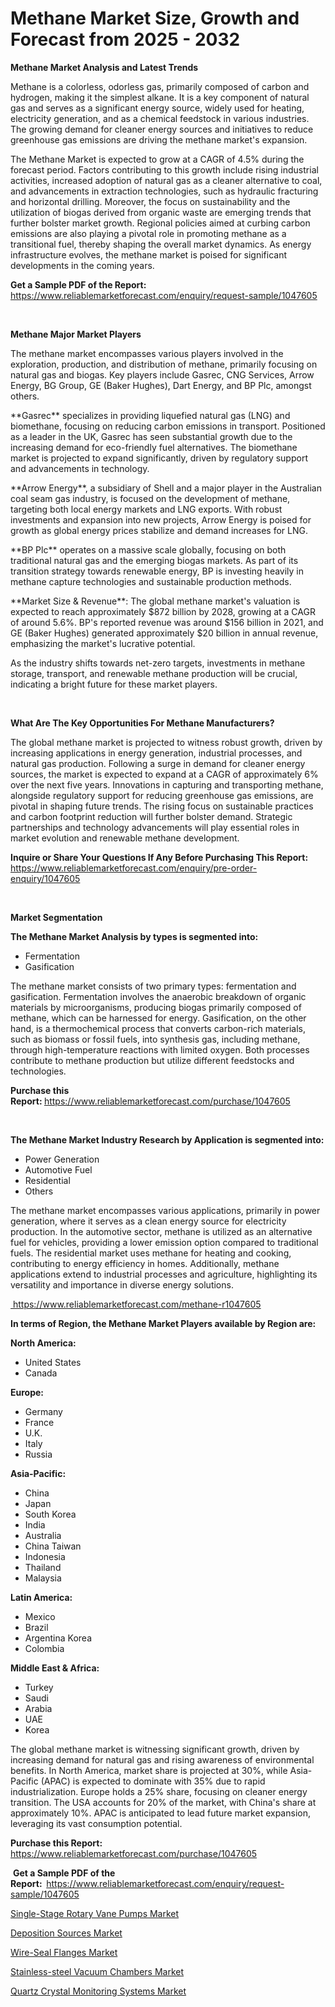 <p><h1>Methane Market Size, Growth and Forecast from 2025 - 2032</h1></p><p><strong>Methane Market Analysis and Latest Trends</strong></p>
<p><p>Methane is a colorless, odorless gas, primarily composed of carbon and hydrogen, making it the simplest alkane. It is a key component of natural gas and serves as a significant energy source, widely used for heating, electricity generation, and as a chemical feedstock in various industries. The growing demand for cleaner energy sources and initiatives to reduce greenhouse gas emissions are driving the methane market's expansion.</p><p>The Methane Market is expected to grow at a CAGR of 4.5% during the forecast period. Factors contributing to this growth include rising industrial activities, increased adoption of natural gas as a cleaner alternative to coal, and advancements in extraction technologies, such as hydraulic fracturing and horizontal drilling. Moreover, the focus on sustainability and the utilization of biogas derived from organic waste are emerging trends that further bolster market growth. Regional policies aimed at curbing carbon emissions are also playing a pivotal role in promoting methane as a transitional fuel, thereby shaping the overall market dynamics. As energy infrastructure evolves, the methane market is poised for significant developments in the coming years.</p></p>
<p><strong>Get a Sample PDF of the Report:&nbsp;</strong> <a href="https://www.reliablemarketforecast.com/enquiry/request-sample/1047605?utm_campaign=2749&utm_medium=2&utm_source=Github&utm_content=ia&utm_term=31032025&utm_id=methane">https://www.reliablemarketforecast.com/enquiry/request-sample/1047605</a></p>
<p>&nbsp;</p>
<p><strong>Methane Major Market Players</strong></p>
<p><p>The methane market encompasses various players involved in the exploration, production, and distribution of methane, primarily focusing on natural gas and biogas. Key players include Gasrec, CNG Services, Arrow Energy, BG Group, GE (Baker Hughes), Dart Energy, and BP Plc, amongst others.</p><p>**Gasrec** specializes in providing liquefied natural gas (LNG) and biomethane, focusing on reducing carbon emissions in transport. Positioned as a leader in the UK, Gasrec has seen substantial growth due to the increasing demand for eco-friendly fuel alternatives. The biomethane market is projected to expand significantly, driven by regulatory support and advancements in technology.</p><p>**Arrow Energy**, a subsidiary of Shell and a major player in the Australian coal seam gas industry, is focused on the development of methane, targeting both local energy markets and LNG exports. With robust investments and expansion into new projects, Arrow Energy is poised for growth as global energy prices stabilize and demand increases for LNG.</p><p>**BP Plc** operates on a massive scale globally, focusing on both traditional natural gas and the emerging biogas markets. As part of its transition strategy towards renewable energy, BP is investing heavily in methane capture technologies and sustainable production methods.</p><p>**Market Size & Revenue**: The global methane market's valuation is expected to reach approximately $872 billion by 2028, growing at a CAGR of around 5.6%. BP's reported revenue was around $156 billion in 2021, and GE (Baker Hughes) generated approximately $20 billion in annual revenue, emphasizing the market's lucrative potential.</p><p>As the industry shifts towards net-zero targets, investments in methane storage, transport, and renewable methane production will be crucial, indicating a bright future for these market players.</p></p>
<p>&nbsp;</p>
<p><strong>What Are The Key Opportunities For Methane Manufacturers?</strong></p>
<p><p>The global methane market is projected to witness robust growth, driven by increasing applications in energy generation, industrial processes, and natural gas production. Following a surge in demand for cleaner energy sources, the market is expected to expand at a CAGR of approximately 6% over the next five years. Innovations in capturing and transporting methane, alongside regulatory support for reducing greenhouse gas emissions, are pivotal in shaping future trends. The rising focus on sustainable practices and carbon footprint reduction will further bolster demand. Strategic partnerships and technology advancements will play essential roles in market evolution and renewable methane development.</p></p>
<p><strong>Inquire or Share Your Questions If Any Before Purchasing This Report:</strong> <a href="https://www.reliablemarketforecast.com/enquiry/pre-order-enquiry/1047605?utm_campaign=2749&utm_medium=2&utm_source=Github&utm_content=ia&utm_term=31032025&utm_id=methane">https://www.reliablemarketforecast.com/enquiry/pre-order-enquiry/1047605</a></p>
<p>&nbsp;</p>
<p><strong>Market Segmentation</strong></p>
<p><strong>The Methane Market Analysis by types is segmented into:</strong></p>
<p><ul><li>Fermentation</li><li>Gasification</li></ul></p>
<p><p>The methane market consists of two primary types: fermentation and gasification. Fermentation involves the anaerobic breakdown of organic materials by microorganisms, producing biogas primarily composed of methane, which can be harnessed for energy. Gasification, on the other hand, is a thermochemical process that converts carbon-rich materials, such as biomass or fossil fuels, into synthesis gas, including methane, through high-temperature reactions with limited oxygen. Both processes contribute to methane production but utilize different feedstocks and technologies.</p></p>
<p><strong>Purchase this Report:&nbsp;</strong><a href="https://www.reliablemarketforecast.com/purchase/1047605?utm_campaign=2749&utm_medium=2&utm_source=Github&utm_content=ia&utm_term=31032025&utm_id=methane">https://www.reliablemarketforecast.com/purchase/1047605</a></p>
<p>&nbsp;</p>
<p><strong>The Methane Market Industry Research by Application is segmented into:</strong></p>
<p><ul><li>Power Generation</li><li>Automotive Fuel</li><li>Residential</li><li>Others</li></ul></p>
<p><p>The methane market encompasses various applications, primarily in power generation, where it serves as a clean energy source for electricity production. In the automotive sector, methane is utilized as an alternative fuel for vehicles, providing a lower emission option compared to traditional fuels. The residential market uses methane for heating and cooking, contributing to energy efficiency in homes. Additionally, methane applications extend to industrial processes and agriculture, highlighting its versatility and importance in diverse energy solutions.</p></p>
<p><a href="https://www.reliablemarketforecast.com/methane-r1047605?utm_campaign=2749&utm_medium=2&utm_source=Github&utm_content=ia&utm_term=31032025&utm_id=methane">&nbsp;https://www.reliablemarketforecast.com/methane-r1047605</a></p>
<p><strong>In terms of Region, the Methane Market Players available by Region are:</strong></p>
<p>
    <p> <strong> North America: </strong>
        <ul>
            <li>United States</li>
            <li>Canada</li>
        </ul>
        </p> 
    <p> <strong> Europe: </strong>
        <ul>
            <li>Germany</li>
            <li>France</li>
            <li>U.K.</li>
            <li>Italy</li>
            <li>Russia</li>
        </ul>
        </p> 
    <p> <strong> Asia-Pacific: </strong>
        <ul>
            <li>China</li>
            <li>Japan</li>
            <li>South Korea</li>
            <li>India</li>
            <li>Australia</li>
            <li>China Taiwan</li>
            <li>Indonesia</li>
            <li>Thailand</li>
            <li>Malaysia</li>
        </ul>
        </p> 
    <p> <strong> Latin America: </strong>
        <ul>
            <li>Mexico</li>
            <li>Brazil</li>
            <li>Argentina Korea</li>
            <li>Colombia</li>
        </ul>
        </p> 
    <p> <strong> Middle East & Africa: </strong>
        <ul>
            <li>Turkey</li>
            <li>Saudi</li>
            <li>Arabia</li>
            <li>UAE</li>
            <li>Korea</li>
        </ul>
    </p>
    </p>
<p><p>The global methane market is witnessing significant growth, driven by increasing demand for natural gas and rising awareness of environmental benefits. In North America, market share is projected at 30%, while Asia-Pacific (APAC) is expected to dominate with 35% due to rapid industrialization. Europe holds a 25% share, focusing on cleaner energy transition. The USA accounts for 20% of the market, with China's share at approximately 10%. APAC is anticipated to lead future market expansion, leveraging its vast consumption potential.</p></p>
<p><strong>Purchase this Report: </strong><a href="https://www.reliablemarketforecast.com/purchase/1047605?utm_campaign=2749&utm_medium=2&utm_source=Github&utm_content=ia&utm_term=31032025&utm_id=methane">https://www.reliablemarketforecast.com/purchase/1047605</a></p>
<p>&nbsp;<strong>Get a Sample PDF of the Report:&nbsp;&nbsp;</strong><a href="https://www.reliablemarketforecast.com/enquiry/request-sample/1047605?utm_campaign=2749&utm_medium=2&utm_source=Github&utm_content=ia&utm_term=31032025&utm_id=methane">https://www.reliablemarketforecast.com/enquiry/request-sample/1047605</a></p>
<p><strong></strong></p>
<p><p><a href="https://www.linkedin.com/pulse/single-stage-rotary-vane-pumps-market-size-continuously-evnee?utm_campaign=2749&utm_medium=2&utm_source=Github&utm_content=ia&utm_term=31032025&utm_id=methane">Single-Stage Rotary Vane Pumps Market</a></p><p><a href="https://www.linkedin.com/pulse/navigating-deposition-sources-market-incorporating-trends-k5yic?utm_campaign=2749&utm_medium=2&utm_source=Github&utm_content=ia&utm_term=31032025&utm_id=methane">Deposition Sources Market</a></p><p><a href="https://www.linkedin.com/pulse/future-outlook-wire-seal-flanges-market-2025-2032-consistent-l3bkc?utm_campaign=2749&utm_medium=2&utm_source=Github&utm_content=ia&utm_term=31032025&utm_id=methane">Wire-Seal Flanges Market</a></p><p><a href="https://www.linkedin.com/pulse/analysis-global-stainless-steel-vacuum-chambers-market-type-parvc?utm_campaign=2749&utm_medium=2&utm_source=Github&utm_content=ia&utm_term=31032025&utm_id=methane">Stainless-steel Vacuum Chambers Market</a></p><p><a href="https://www.linkedin.com/pulse/comprehensive-overview-quartz-crystal-monitoring-systems-gwwoc?utm_campaign=2749&utm_medium=2&utm_source=Github&utm_content=ia&utm_term=31032025&utm_id=methane">Quartz Crystal Monitoring Systems Market</a></p></p>